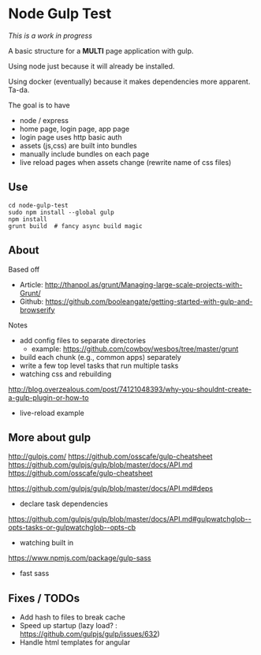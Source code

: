 # Node Gulp Test

*This is a work in progress*

A basic structure for a **MULTI** page application with gulp.

Using node just because it will already be installed.

Using docker (eventually) because it makes dependencies more apparent.  Ta-da.

The goal is to have

- node / express
- home page, login page, app page
- login page uses http basic auth
- assets (js,css) are built into bundles
- manually include bundles on each page
- live reload pages when assets change (rewrite name of css files)


## Use

    cd node-gulp-test
    sudo npm install --global gulp
    npm install
    grunt build  # fancy async build magic

## About

Based off 

- Article: http://thanpol.as/grunt/Managing-large-scale-projects-with-Grunt/
- Github: https://github.com/booleangate/getting-started-with-gulp-and-browserify

Notes

- add config files to separate directories
     - example: https://github.com/cowboy/wesbos/tree/master/grunt
- build each chunk (e.g., common apps) separately
- write a few top level tasks that run multiple tasks
- watching css and rebuilding


http://blog.overzealous.com/post/74121048393/why-you-shouldnt-create-a-gulp-plugin-or-how-to
- live-reload example


## More about gulp

http://gulpjs.com/
https://github.com/osscafe/gulp-cheatsheet
https://github.com/gulpjs/gulp/blob/master/docs/API.md
https://github.com/osscafe/gulp-cheatsheet

https://github.com/gulpjs/gulp/blob/master/docs/API.md#deps
- declare task dependencies

https://github.com/gulpjs/gulp/blob/master/docs/API.md#gulpwatchglob--opts-tasks-or-gulpwatchglob--opts-cb
- watching built in

https://www.npmjs.com/package/gulp-sass
- fast sass

## Fixes / TODOs

- Add hash to files to break cache
- Speed up startup (lazy load? : https://github.com/gulpjs/gulp/issues/632)
- Handle html templates for angular


